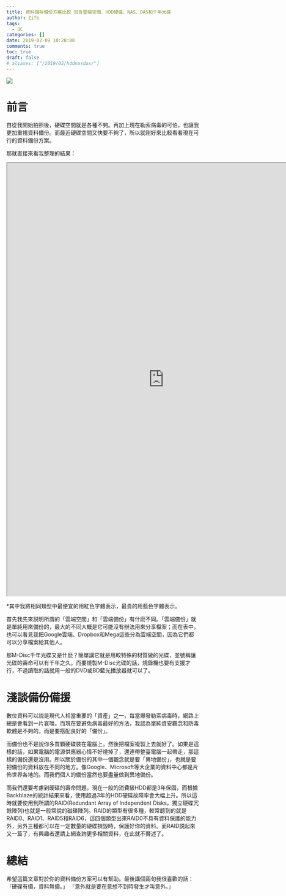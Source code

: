 ```yaml
---
title: 資料儲存備份方案比較 包含雲端空間、HDD硬碟、NAS、DAS和千年光碟
author: ZiTe
tags:
  - 3C
categories: []
date: 2019-02-09 10:28:00
comments: true
toc: true
draft: false
# aliases: ["/2019/02/hddnasdas/"]
---
```

![](https://1.bp.blogspot.com/-cV0dFgZPWAg/XppmO8WAZFI/AAAAAAAACG8/8M8Q9oJp_jcgiTlR0X7qLgL1KnQ0pc-XwCPcBGAsYHg/s640/DSC_0045.jpg)


# 前言
自從我開始拍照後，硬碟空間就是各種不夠。再加上現在勒索病毒的可怕，也讓我更加重視資料備份。而最近硬碟空間又快要不夠了，所以就剛好來比較看看現在可行的資料備份方案。

<!--more-->

那就直接來看我整理的結果：

<iframe height="1130" src="https://docs.google.com/spreadsheets/d/e/2PACX-1vRkQ-NXeQqlOE_XGwrTKusVfDjMgc0xYsIbN_DIDsBc_aH14kHWDTMvyStrQqEp-Md1jaOGG32JEhrm/pubhtml?widget=true&amp;headers=false" width="820"></iframe><br />


\*其中我將相同類型中最便宜的用紅色字體表示，最貴的用藍色字體表示。

首先我先來説明所謂的「雲端空間」和「雲端備份」有什麽不同。「雲端備份」就是單純用來備份的，最大的不同大概是它可能沒有辦法用來分享檔案；而在表中，也可以看見我把Google雲端、Dropbox和Mega這些分為雲端空間，因為它們都可以分享檔案給其他人。

那M-Disc千年光碟又是什麽？簡單講它就是用較特殊的材質做的光碟，並號稱讓光碟的壽命可以有千年之久。而要燒製M-Disc光碟的話，燒錄機也要有支援才行，不過讀取的話就用一般的DVD或BD藍光播放器就可以了。


# 淺談備份備援

數位資料可以説是現代人相當重要的「資產」之一，每當爆發勒索病毒時，網路上總是會看到一片哀嚎。而現在要避免病毒最好的方法，我認為單純資安觀念和防毒軟體是不夠的，而是要搭配良好的「備份」。

而備份也不是說你多買顆硬碟裝在電腦上，然後把檔案複製上去就好了。如果是這樣的話，如果電腦的電源供應器心情不好燒掉了，還連帶整臺電腦一起帶走，那這樣的備份還是沒用。所以關於備份的其中一個觀念就是要「異地備份」，也就是要把備份的資料放在不同的地方。像Google、Microsoft等大企業的資料中心都是片佈世界各地的。而我們個人的備份當然也要盡量做到異地備份。

而我們還要考慮到硬碟的壽命問題，現在一般的消費級HDD都是3年保固，而根據Backblaze的統計結果來看，使用超過3年的HDD硬碟故障率會大幅上升。所以這時就要使用到所謂的RAID(Redundant Array of Independent Disks，獨立硬碟冗餘陣列)也就是一般常說的磁碟陣列。RAID的類型有很多種，較常聼到的就是RAID0、RAID1、RAID5和RAID6，這四個類型出來RAID0不具有資料保護的能力外，另外三種都可以在一定數量的硬碟損毀時，保護好你的資料。而RAID説起來又一篇了，有興趣者還請上網查詢更多相關資料，在此就不贅述了。


# 總結

希望這篇文章對於你的資料備份方案可以有幫助。最後講個兩句我很喜歡的話：
「硬碟有價，資料無價。」
「意外就是要在意想不到時發生才叫意外。」
